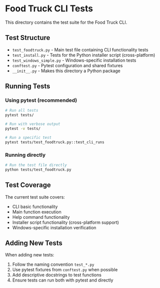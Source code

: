 # Food Truck CLI Tests

This directory contains the test suite for the Food Truck CLI.

## Test Structure

- `test_foodtruck.py` - Main test file containing CLI functionality tests
- `test_install.py` - Tests for the Python installer script (cross-platform)
- `test_windows_simple.py` - Windows-specific installation tests
- `conftest.py` - Pytest configuration and shared fixtures
- `__init__.py` - Makes this directory a Python package

## Running Tests

### Using pytest (recommended)
```bash
# Run all tests
pytest tests/

# Run with verbose output
pytest -v tests/

# Run a specific test
pytest tests/test_foodtruck.py::test_cli_runs
```

### Running directly
```bash
# Run the test file directly
python tests/test_foodtruck.py
```

## Test Coverage

The current test suite covers:
- CLI basic functionality
- Main function execution
- Help command functionality
- Installer script functionality (cross-platform support)
- Windows-specific installation verification

## Adding New Tests

When adding new tests:
1. Follow the naming convention `test_*.py`
2. Use pytest fixtures from `conftest.py` when possible
3. Add descriptive docstrings to test functions
4. Ensure tests can run both with pytest and directly
